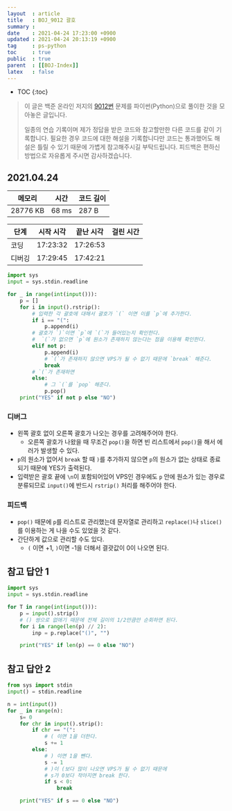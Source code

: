 ```yaml
---
layout  : article
title   : BOJ_9012 괄호
summary : 
date    : 2021-04-24 17:23:00 +0900
updated : 2021-04-24 20:13:19 +0900
tag     : ps-python
toc     : true
public  : true
parent  : [[BOJ-Index]]
latex   : false
---
```

* TOC
{:toc}

> 이 글은 백준 온라인 저지의 [9012번](https://www.acmicpc.net/problem/9012) 문제를 파이썬(Python)으로 풀이한 것을 모아놓은 글입니다.
>
> 일종의 연습 기록이며 제가 정답을 받은 코드와 참고할만한 다른 코드를 같이 기록합니다. 필요한 경우 코드에 대한 해설을 기록합니다만 코드는 통과했어도 해설은 틀릴 수 있기 때문에 가볍게 참고해주시길 부탁드립니다. 피드백은 편하신 방법으로 자유롭게 주시면 감사하겠습니다.

## 2021.04.24

| 메모리    | 시간  | 코드 길이 |
| --------- | ----- | --------- |
| 28776 KB  | 68 ms | 287 B     |

| 단계      | 시작 시각 | 끝난 시각 | 걸린 시간 |
| --------- | --------- | --------- | --------- |
| 코딩      | 17:23:32  | 17:26:53  |           |
| 디버깅    | 17:29:45  | 17:42:21  |           |

```python
import sys
input = sys.stdin.readline

for _ in range(int(input())):
    p = []
    for i in input().rstrip():
        # 입력한 각 괄호에 대해서 괄호가 `(` 이면 이를 `p`에 추가한다.
        if i == "(":
            p.append(i)
        # 괄호가 `)`이면 `p`에 `(`가 들어있는지 확인한다.
        #  `(`가 없으면 `p`에 원소가 존재하지 않는다는 점을 이용해 확인한다.
        elif not p:
            p.append(i)
            # `(`가 존재하지 않으면 VPS가 될 수 없기 때문에 `break` 해준다.
            break
        # `(`가 존재하면 
        else:
            # 그 `(`를 `pop` 해준다.
            p.pop()
    print("YES" if not p else "NO")
```

### 디버그

* 왼쪽 괄호 없이 오른쪽 괄호가 나오는 경우를 고려해주어야 한다.
    * 오른쪽 괄호가 나왔을 때 무조건 `pop()`을 하면 빈 리스트에서 `pop()`을 해서 에러가 발생할 수 있다.
* `p`의 원소가 없어서 `break` 할 때 `)`를 추가하지 않으면 `p`의 원소가 없는 상태로 종료되기 때문에 YES가 출력된다.
* 입력받은 괄호 끝에 `\n`이 포함되어있어 VPS인 경우에도 `p` 안에 원소가 있는 경우로 분류되므로 `input()`에 반드시 `rstrip()` 처리를 해주어야 한다.

### 피드백

* `pop()` 때문에 `p`를 리스트로 관리했는데 문자열로 관리하고 `replace()`나 `slice()`를 이용하는 게 나을 수도 있었을 것 같다.
* 간단하게 값으로 관리할 수도 있다.
    * `(` 이면 +1, `)`이면 -1을 더해서 결괏값이 0이 나오면 된다.

## 참고 답안 1

```python
import sys
input = sys.stdin.readline

for T in range(int(input())):
    p = input().strip()
    # () 쌍으로 없애기 때문에 전체 길이의 1/2만큼만 순회하면 된다.
    for i in range(len(p) // 2):
        inp = p.replace("()", "")

    print("YES" if len(p) == 0 else "NO")
```

## 참고 답안 2

```python
from sys import stdin
input() = stdin.readline

n = int(input())
for _ in range(n):
    s= 0
    for chr in input().strip():
        if chr == "(":
            # ( 이면 1을 더한다.
            s += 1
        else:
            # ) 이면 1을 뺀다.
            s -= 1
            # )이 (보다 많이 나오면 VPS가 될 수 없기 때문에
            # s가 0보다 작아지면 break 한다.
            if s < 0:
                break

    print("YES" if s == 0 else "NO")
```
